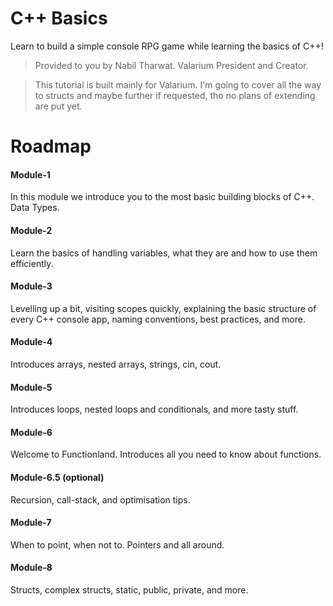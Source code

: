 # C++ Basics
Learn to build a simple console RPG game while learning the basics of C++! 
> Provided to you by Nabil Tharwat. Valarium President and Creator.

> This tutorial is built mainly for Valarium. I'm going to cover all the way to structs and maybe further if requested, tho no plans of extending are put yet. 

# Roadmap
#### Module-1 
In this module we introduce you to the most basic building blocks of C++. Data Types. 
#### Module-2
Learn the basics of handling variables, what they are and how to use them efficiently. 
#### Module-3
Levelling up a bit, visiting scopes quickly, explaining the basic structure of every C++ console app, naming conventions, best practices, and more. 
#### Module-4 
Introduces arrays, nested arrays, strings, cin, cout.
#### Module-5
Introduces loops, nested loops and conditionals, and more tasty stuff.
#### Module-6 
Welcome to Functionland. Introduces all you need to know about functions. 
#### Module-6.5 (optional)
Recursion, call-stack, and optimisation tips.
#### Module-7
When to point, when not to. Pointers and all around.
#### Module-8 
Structs, complex structs, static, public, private, and more.
